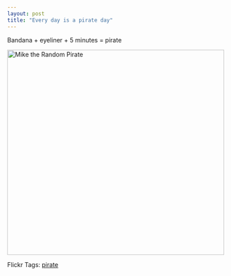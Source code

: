 ```yaml
---
layout: post
title: "Every day is a pirate day"
---
```


<p>Bandana + eyeliner + 5 minutes = pirate</p>
  
<p><a target="_blank" href="http://www.flickr.com/photos/kindohm/1242347578/" title="Photo Sharing"><img border="0" src="http://farm2.static.flickr.com/1163/1242347578_0fffd19f92.jpg" width="500" height="472" alt="Mike the Random Pirate" /></a></p>
  
<div class="tags" id="0767317B-992E-4b12-91E0-4F059A8CECA8:65d8b118-3ac2-4a1e-be02-4fe766902c2f" contenteditable="false">Flickr Tags: <a target="_blank" rel="tag" href="http://flickr.com/photos/tags/pirate">pirate</a></div> 
